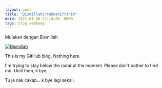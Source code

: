 ```yaml
---
layout: post
title: "Bismillahirrahmanirrahim"
date: 2021-01-20 22:14:00 -0000
tags: blog sembang
---
```


Mulakan dengan Bismillah

[![Bismillah](https://img.youtube.com/vi/KC2EgOmrMJk/0.jpg)](https://www.youtube.com/watch?v=KC2EgOmrMJk)

This is my GitHub blog. Nothing here.

I'm trying to stay below the radar at the moment. Please don't bother to find me. Until then, k bye.

Tu je nak cakap... k bye lagi sekali.